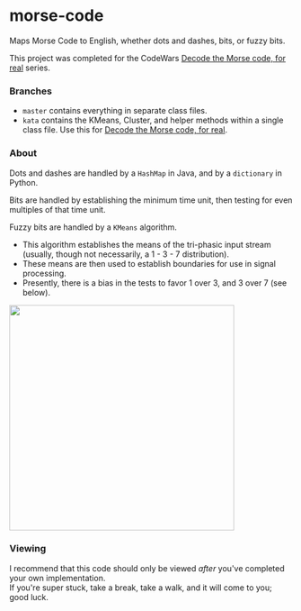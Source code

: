 # morse-code 
Maps Morse Code to English, whether dots and dashes, bits, or fuzzy bits.

This project was completed for the CodeWars [Decode the Morse code, for real](https://www.codewars.com/kata/decode-the-morse-code-for-real/) series.


### Branches
- `master` contains everything in separate class files.
- `kata` contains the KMeans, Cluster, and helper methods within a single class file.  Use this for [Decode the Morse code, for real](https://www.codewars.com/kata/decode-the-morse-code-for-real/).

### About
Dots and dashes are handled by a `HashMap` in Java, and by a `dictionary` in Python.

Bits are handled by establishing the minimum time unit, then testing for even multiples of that time unit.

Fuzzy bits are handled by a `KMeans` algorithm.  

- This algorithm establishes the means of the tri-phasic input stream (usually, though not necessarily, a 1 - 3 - 7 distribution).  
- These means are then used to establish boundaries for use in signal processing.  
- Presently, there is a bias in the tests to favor 1 over 3, and 3 over 7 (see below).
<img src="http://i.imgur.com/p38bE4i.png" height="400"/>

### Viewing
I recommend that this code should only be viewed _after_ you've completed your own implementation.  
If you're super stuck, take a break, take a walk, and it will come to you; good luck.
